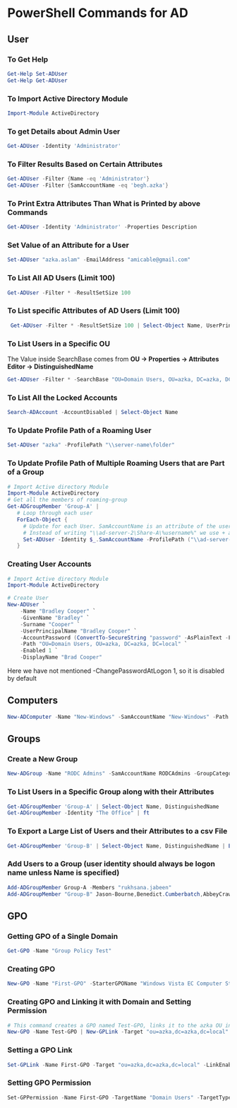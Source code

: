 # PowerShell Commands for AD
## User
### To Get Help
```ps1
Get-Help Set-ADUser
Get-Help Get-ADUser
```
### To Import Active Directory Module
```ps1
Import-Module ActiveDirectory
```
### To get Details about Admin User
```ps1
Get-ADUser -Identity 'Administrator'
```
### To Filter Results Based on Certain Attributes
```ps1
Get-ADUser -Filter {Name -eq 'Administrator'}
Get-ADUser -Filter {SamAccountName -eq 'begh.azka'}
```
### To Print Extra Attributes Than What is Printed by above Commands
```ps1
Get-ADUser -Identity 'Administrator' -Properties Description
```
### Set Value of an Attribute for a User
```ps1
Set-ADUser "azka.aslam" -EmailAddress "amicable@gmail.com"
```
### To List All AD Users (Limit 100)
```ps1
Get-ADUser -Filter * -ResultSetSize 100
```
### To List specific Attributes of AD Users (Limit 100)
```ps1
 Get-ADUser -Filter * -ResultSetSize 100 | Select-Object Name, UserPrincipalName, Enabled, lastLogon
```
### To List Users in a Specific OU
The Value inside SearchBase comes from **OU -> Properties -> Attributes Editor -> DistinguishedName**
```ps1
Get-ADUser -Filter * -SearchBase "OU=Domain Users, OU=azka, DC=azka, DC=local" | Select-Object Name
```

### To List All the Locked Accounts
```ps1
Search-ADAccount -AccountDisabled | Select-Object Name 
```
### To Update Profile Path of a Roaming User
```ps1
Set-ADUser "azka" -ProfilePath "\\server-name\folder"
```
### To Update Profile Path of Multiple Roaming Users that are Part of a Group
```ps1
# Import Active directory Module
Import-Module ActiveDirectory
# Get all the members of roaming-group
Get-ADGroupMember 'Group-A' |
   # Loop through each user
   ForEach-Object {
     # Update for each User. SamAccountName is an attribute of the user.
     # Instead of writing "\\ad-server-2\Share-A\%username%" we use + and the user name (same as SamAccountName)
     Set-ADUser -Identity $_.SamAccountName -ProfilePath ("\\ad-server-2\Share-A\" + $_.SamAccountName)
   }
```
### Creating User Accounts
```ps1
# Import Active directory Module
Import-Module ActiveDirectory

# Create User
New-ADUser `
    -Name "Bradley Cooper" `
    -GivenName "Bradley" `
    -Surname "Cooper" `
    -UserPrincipalName "Bradley Cooper" `
    -AccountPassword (ConvertTo-SecureString "password" -AsPlainText -Force) `
    -Path "OU=Domain Users, OU=azka, DC=azka, DC=local" `
    -Enabled 1 `
    -DisplayName "Brad Cooper"
```
Here we have not mentioned -ChangePasswordAtLogon 1, so it is disabled by default
## Computers
```ps1
New-ADComputer -Name "New-Windows" -SamAccountName "New-Windows" -Path "OU=ApplicationServers,OU=ComputerAccounts,OU=Managed,DC=azka,DC=local"
```
## Groups
### Create a New Group
```ps1
New-ADGroup -Name "RODC Admins" -SamAccountName RODCAdmins -GroupCategory Security -GroupScope Global -DisplayName "RODC Administrators" -Path "CN=Users,DC=azka,DC=local" -Description "Members of this group are RODC Administrators"
```
### To List Users in a Specific Group along with their Attributes
```ps1
Get-ADGroupMember 'Group-A' | Select-Object Name, DistinguishedName
Get-ADGroupMember -Identity "The Office" | ft
```
### To Export a Large List of Users and their Attributes to a csv File
```ps1
Get-ADGroupMember 'Group-B' | Select-Object Name, DistinguishedName | Export-Csv "C:\Users\azka.aslam\Desktop\myusers.csv"
```
### Add Users to a Group (user identity should always be logon name unless Name is specified)
```ps1
Add-ADGroupMember Group-A -Members "rukhsana.jabeen"
Add-ADGroupMember "Group-B" Jason-Bourne,Benedict.Cumberbatch,AbbeyCrawford,AbbeyEckels (Bulk Adding)
```
## GPO
### Getting GPO of a Single Domain
```ps1
Get-GPO -Name "Group Policy Test"
```
### Creating GPO
```ps1
New-GPO -Name "First-GPO" -StarterGPOName "Windows Vista EC Computer Starter GPO"
```
### Creating GPO and Linking it with Domain and Setting Permission
```ps1
# This command creates a GPO named Test-GPO, links it to the azka OU in the azka.local domain, and grants the Marketing Admins security group permissions to edit the GPO.
New-GPO -Name Test-GPO | New-GPLink -Target "ou=azka,dc=azka,dc=local" | Set-GPPermissions -PermissionLevel gpoedit -TargetName "Marketing Admins" -TargetType Group
```
### Setting a GPO Link
```ps1
Set-GPLink -Name First-GPO -Target "ou=azka,dc=azka,dc=local" -LinkEnabled Yes
```
### Setting GPO Permission 
```ps1
Set-GPPermission -Name First-GPO -TargetName "Domain Users" -TargetType Group -PermissionLevel GpoRead
```
